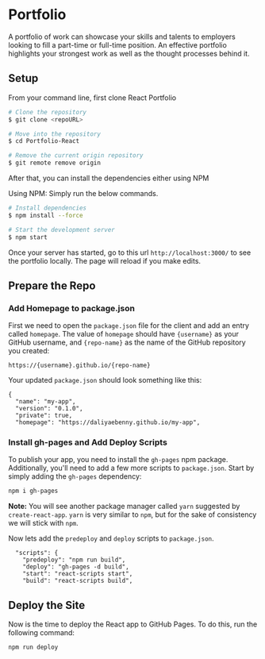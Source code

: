 # Portfolio    
A portfolio of work can showcase your skills and talents to employers looking to fill a part-time or full-time position. An effective portfolio highlights your strongest work as well as the thought processes behind it.

## Setup

From your command line, first clone React Portfolio

```bash
# Clone the repository
$ git clone <repoURL>

# Move into the repository
$ cd Portfolio-React

# Remove the current origin repository
$ git remote remove origin
```

After that, you can install the dependencies either using NPM 

Using NPM: Simply run the below commands.

```bash
# Install dependencies
$ npm install --force

# Start the development server
$ npm start
```

Once your server has started, go to this url `http://localhost:3000/` to see the portfolio locally.
The page will reload if you make edits.
    
## Prepare the Repo

### Add Homepage to package.json

First we need to open the `package.json` file for the client and add an entry called `homepage`. The value of `homepage` should have `{username}` as your GitHub username, and `{repo-name}` as the name of the GitHub repository you created: 

```
https://{username}.github.io/{repo-name}
```

Your updated `package.json` should look something like this:

```text
{
  "name": "my-app",
  "version": "0.1.0",
  "private": true,
  "homepage": "https://daliyaebenny.github.io/my-app",
```

### Install gh-pages and Add Deploy Scripts

To publish your app, you need to install the `gh-pages` npm package. Additionally, you'll need to add a few more scripts to `package.json`. Start by simply adding the `gh-pages` dependency:

```sh
npm i gh-pages
```
**Note:** You will see another package manager called `yarn` suggested by `create-react-app`. `yarn` is very similar to `npm`, but for the sake of consistency we will stick with `npm`.

Now lets add the `predeploy` and `deploy` scripts to `package.json`. 

```text
  "scripts": {
    "predeploy": "npm run build",
    "deploy": "gh-pages -d build",
    "start": "react-scripts start",
    "build": "react-scripts build",
```

## Deploy the Site

Now is the time to deploy the React app to GitHub Pages. To do this, run the following command:

```sh
npm run deploy
```

